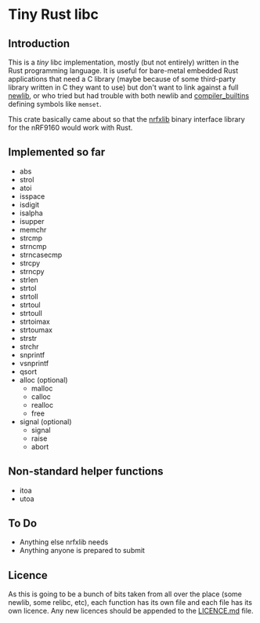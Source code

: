 # Tiny Rust libc

## Introduction

This is a _tiny_ libc implementation, mostly (but not entirely) written in the Rust programming language. It is useful for bare-metal embedded Rust applications that need a C library (maybe because of some third-party library written in C they want to use) but don't want to link against a full [newlib](https://sourceware.org/newlib), or who tried but had trouble with both newlib and [compiler_builtins](https://github.com/rust-lang-nursery/compiler-builtins) defining symbols like `memset`.

This crate basically came about so that the [nrfxlib](https://github.com/NordicPlayground/nrfxlib) binary interface library for the nRF9160 would work with Rust.

## Implemented so far

* abs
* strol
* atoi
* isspace
* isdigit
* isalpha
* isupper
* memchr
* strcmp
* strncmp
* strncasecmp
* strcpy
* strncpy
* strlen
* strtol
* strtoll
* strtoul
* strtoull
* strtoimax
* strtoumax
* strstr
* strchr
* snprintf
* vsnprintf
* qsort
* alloc (optional)
    * malloc
    * calloc
    * realloc
    * free
* signal (optional)
    * signal
    * raise
    * abort

## Non-standard helper functions

* itoa
* utoa

## To Do

* Anything else nrfxlib needs
* Anything anyone is prepared to submit

## Licence

As this is going to be a bunch of bits taken from all over the place (some newlib, some relibc, etc), each function has its own file and each file has its own licence. Any new licences should be appended to the [LICENCE.md](./LICENCE.md) file.

